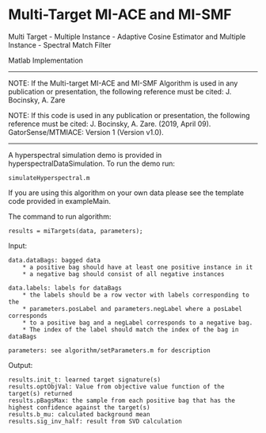# Multi-Target MI-ACE and MI-SMF

Multi Target - Multiple Instance - Adaptive Cosine Estimator and Multiple Instance - Spectral Match Filter

Matlab Implementation

****************************************************************

NOTE: If the Multi-target MI-ACE and MI-SMF Algorithm is used in any publication or presentation, the following reference must be cited: 
J. Bocinsky, A. Zare

NOTE: If this code is used in any publication or presentation, the following reference must be cited:
J. Bocinsky, A. Zare. (2019, April 09). GatorSense/MTMIACE: Version 1 (Version v1.0).

****************************************************************

A hyperspectral simulation demo is provided in hyperspectralDataSimulation. To run the demo run:
    
    simulateHyperspectral.m
    
If you are using this algorithm on your own data please see the template code provided in exampleMain.

The command to run algorithm:

    results = miTargets(data, parameters);

Input: 

    data.dataBags: bagged data
        * a positive bag should have at least one positive instance in it
        * a negative bag should consist of all negative instances

    data.labels: labels for dataBags
        * the labels should be a row vector with labels corresponding to the 
        * parameters.posLabel and parameters.negLabel where a posLabel corresponds
        * to a positive bag and a negLabel corresponds to a negative bag.
        * The index of the label should match the index of the bag in dataBags

    parameters: see algorithm/setParameters.m for description

Output:

    results.init_t: learned target signature(s)
    results.optObjVal: Value from objective value function of the target(s) returned
    results.pBagsMax: the sample from each positive bag that has the highest confidence against the target(s)
    results.b_mu: calculated background mean
    results.sig_inv_half: result from SVD calculation           
